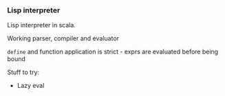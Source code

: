 ### Lisp interpreter

Lisp interpreter in scala.

Working parser, compiler and evaluator

```define``` and function application is strict - exprs are evaluated before being bound

Stuff to try:
 * Lazy eval